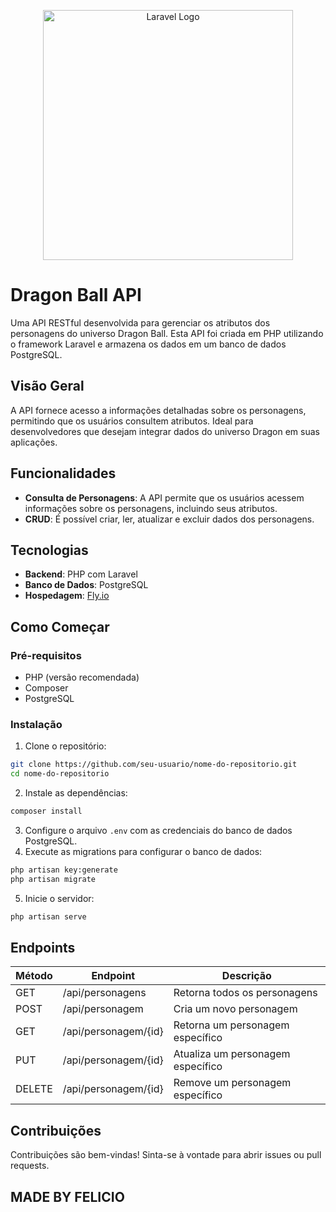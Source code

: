 <p align="center"><a href="https://laravel.com" target="_blank"><img src="https://raw.githubusercontent.com/laravel/art/master/logo-lockup/5%20SVG/2%20CMYK/1%20Full%20Color/laravel-logolockup-cmyk-red.svg" width="400" alt="Laravel Logo"></a></p>

# Dragon Ball API

Uma API RESTful desenvolvida para gerenciar os atributos dos personagens do universo Dragon Ball. Esta API foi criada em PHP utilizando o framework Laravel e armazena os dados em um banco de dados PostgreSQL.

## Visão Geral

A API fornece acesso a informações detalhadas sobre os personagens, permitindo que os usuários consultem atributos. Ideal para desenvolvedores que desejam integrar dados do universo Dragon em suas aplicações.

## Funcionalidades

- **Consulta de Personagens**: A API permite que os usuários acessem informações sobre os personagens, incluindo seus atributos.
- **CRUD**: É possível criar, ler, atualizar e excluir dados dos personagens.

## Tecnologias

- **Backend**: PHP com Laravel
- **Banco de Dados**: PostgreSQL
- **Hospedagem**: [Fly.io](https://fly.io)

## Como Começar

### Pré-requisitos

- PHP (versão recomendada)
- Composer
- PostgreSQL

### Instalação

1. Clone o repositório:
 ```bash
 git clone https://github.com/seu-usuario/nome-do-repositorio.git
 cd nome-do-repositorio
 ```
2. Instale as dependências:
 ```bash
 composer install
 ```
3. Configure o arquivo `.env` com as credenciais do banco de dados PostgreSQL.
4. Execute as migrations para configurar o banco de dados:
 ```bash
 php artisan key:generate
 php artisan migrate
 ```
5. Inicie o servidor:
 ```bash
 php artisan serve
 ```

## Endpoints

| Método | Endpoint                | Descrição                     |
|--------|-------------------------|-------------------------------|
| GET    | /api/personagens        | Retorna todos os personagens  |
| POST   | /api/personagem        | Cria um novo personagem       |
| GET    | /api/personagem/{id}   | Retorna um personagem específico |
| PUT    | /api/personagem/{id}   | Atualiza um personagem específico |
| DELETE | /api/personagem/{id}   | Remove um personagem específico |

## Contribuições

Contribuições são bem-vindas! Sinta-se à vontade para abrir issues ou pull requests.

## MADE BY FELICIO

